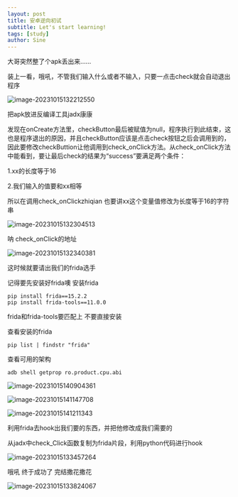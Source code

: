 ```yaml
---
layout: post
title: 安卓逆向初试
subtitle: Let's start learning!
tags: [study]
author: Sine
---
```


大哥突然整了个apk丢出来......

装上一看，哦吼，不管我们输入什么或者不输入，只要一点击check就会自动退出程序

![image-20231015132212550](https://blogandnotebucket.oss-cn-hangzhou.aliyuncs.com/blog/202310151322645.png)

把apk放进反编译工具jadx康康

发现在onCreate方法里，checkButton最后被赋值为null，程序执行到此结束，这也是程序退出的原因，并且checkButton应该是点击check按钮之后会调用到的，因此要修改checkButtion让他调用到check_onClick方法。从check_onClick方法中能看到，要让最后check的结果为“success”要满足两个条件：

1.xx的长度等于16

2.我们输入的值要和xx相等

所以在调用check_onClickzhiqian 也要讲xx这个变量值修改为长度等于16的字符串

![image-20231015132304513](https://blogandnotebucket.oss-cn-hangzhou.aliyuncs.com/blog/202310151323557.png)

呐 check_onClick的地址

![image-20231015132340381](https://blogandnotebucket.oss-cn-hangzhou.aliyuncs.com/blog/202310151323424.png)



这时候就要请出我们的frida选手

记得要先安装好frida噢
安装frida

    pip install frida==15.2.2
    pip install frida-tools==11.0.0

frida和frida-tools要匹配上 不要直接安装

查看安装的frida

    pip list | findstr "frida"

查看可用的架构

    adb shell getprop ro.product.cpu.abi

![image-20231015140904361](https://blogandnotebucket.oss-cn-hangzhou.aliyuncs.com/blog/202310151409378.png)



![image-20231015141147708](https://blogandnotebucket.oss-cn-hangzhou.aliyuncs.com/blog/202310151411718.png)

![image-20231015141211343](https://blogandnotebucket.oss-cn-hangzhou.aliyuncs.com/blog/202310151412358.png)

利用frida去hook出我们要的东西，并把他修改成我们需要的

从jadx中check_Click函数复制为frida片段，利用python代码进行hook

![image-20231015133457264](https://blogandnotebucket.oss-cn-hangzhou.aliyuncs.com/blog/202310151334309.png)

哦吼 终于成功了 完结撒花撒花

![image-20231015133824067](https://blogandnotebucket.oss-cn-hangzhou.aliyuncs.com/blog/202310151338108.png)

